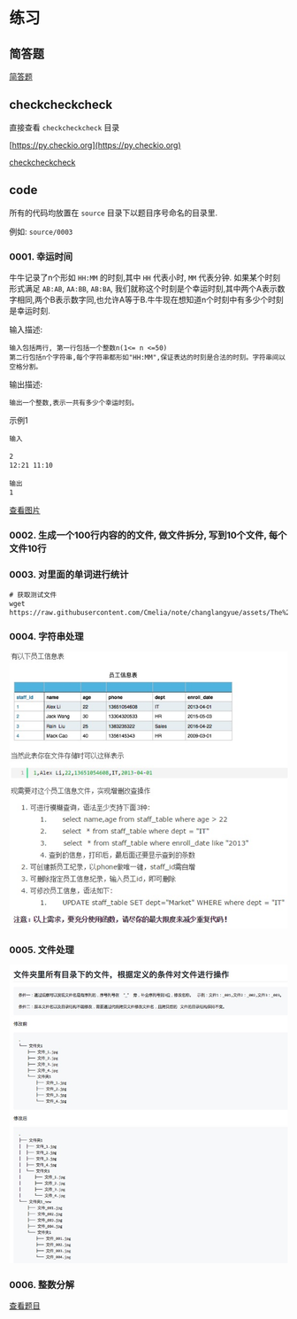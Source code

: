 # 练习

## 简答题

[简答题](./简答题.md)

## checkcheckcheck

直接查看 `checkcheckcheck` 目录

[https://py.checkio.org](https://py.checkio.org)

[checkcheckcheck](./checkcheckcheck/README.md)

## code

所有的代码均放置在 `source` 目录下以题目序号命名的目录里.

例如: `source/0003`

### 0001. 幸运时间

牛牛记录了n个形如 `HH:MM` 的时刻,其中 `HH` 代表小时, `MM` 代表分钟. 如果某个时刻形式满足 `AB:AB`, `AA:BB`, `AB:BA`, 我们就称这个时刻是个幸运时刻,其中两个A表示数字相同,两个B表示数字同,也允许A等于B.牛牛现在想知道n个时刻中有多少个时刻是幸运时刻.

输入描述:

```shell
输入包括两行, 第一行包括一个整数n(1<= n <=50)
第二行包括n个字符串,每个字符串都形如"HH:MM",保证表达的时刻是合法的时刻。字符串间以空格分割。
```

输出描述:

```shell
输出一个整数,表示一共有多少个幸运时刻。
```

示例1

```shell
输入

2
12:21 11:10

输出
1
```

[查看图片](https://github.com/Cmelia/note/blob/changlangyue/assets/jd-01.jpeg)

### 0002. 生成一个100行内容的的文件, 做文件拆分, 写到10个文件, 每个文件10行

### 0003. 对里面的单词进行统计

```shell
# 获取测试文件
wget https://raw.githubusercontent.com/Cmelia/note/changlangyue/assets/The%20Old%20Man%20and%20the%20Sea.txt
```

### 0004. 字符串处理

![alt](/assets/hanshu.jpg)

### 0005. 文件处理

![alt](/assets/wenjian.jpeg)

### 0006. 整数分解

[查看题目](https://github.com/Cmelia/note/blob/changlangyue/assets/jd-02.jpeg)
